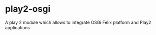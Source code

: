 play2-osgi
==========

A play 2 module which allows to integrate OSGi Felix platform and Play2 applications